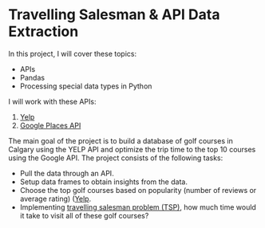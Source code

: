 # Travelling Salesman & API Data Extraction

In this project, I will cover these topics:
- APIs
- Pandas
- Processing special data types in Python

I will work with these APIs:
1. [Yelp](https://www.yelp.com/developers/documentation/v3/get_started)
2. [Google Places API](https://developers.google.com/places/web-service/intro)

The main goal of the project is to build a database of golf courses in Calgary using the YELP API and optimize the trip time to the top 10 courses using the Google API.
The project consists of the following tasks:

- Pull the data through an API.
- Setup data frames to obtain insights from the data.
- Choose the top golf courses based on popularity (number of reviews or average rating) ([Yelp](https://www.yelp.com/developers/documentation/v3/business).
- Implementing [travelling salesman problem (TSP)](https://en.wikipedia.org/wiki/Travelling_salesman_problem), how much time would it take to visit all of these golf courses?
